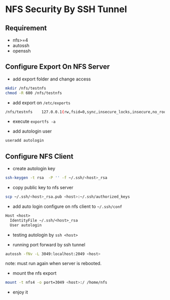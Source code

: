 NFS Security By SSH Tunnel
===

## Requirement

* nfs>=4
* autossh
* openssh

## Configure Export On NFS Server

* add export folder and change access

```.sh
mkdir /nfs/testnfs
chmod -R 600 /nfs/testnfs
```

* add export on `/etc/exports`

```.sh
/nfs/testnfs    127.0.0.1(rw,fsid=0,sync,insecure_locks,insecure,no_root_squash)
```

* execute `exportfs -a`

* add autologin user

```.sh
useradd autologin
```

## Configure NFS Client

* create autologin key

```.sh
ssh-keygen -t rsa  -P '' -f ~/.ssh/<host>_rsa
```

* copy public key to nfs server

```.sh
scp ~/.ssh/<host>_rsa.pub <host>:~/.ssh/authorized_keys
```

* add auto login configure on nfs client to `~/.ssh/conf`

```.txt
Host <host>
  IdentityFile ~/.ssh/<host>_rsa
  User autologin
```

* testing autologin by `ssh <host>`

* running port forward by ssh tunnel

```.sh
autossh -fNv -L 3049:localhost:2049 <host>
```

note: must run again when server is rebooted.

* mount the nfs export

```.sh
mount -t nfs4 -o port=3049 <host>:/ /home/nfs
```

* enjoy it
